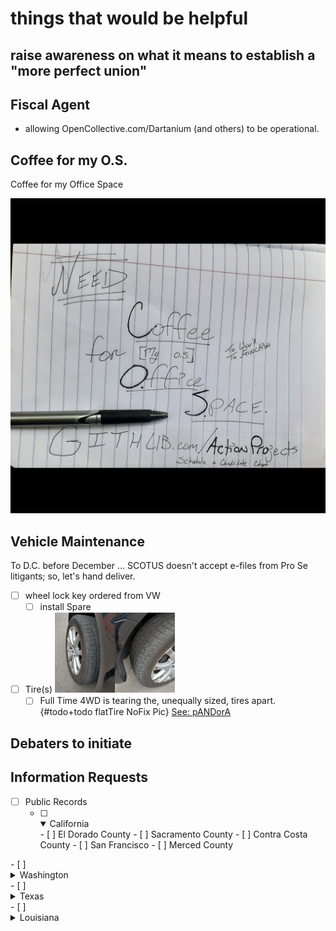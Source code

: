 # things that would be helpful

## raise awareness on what it means to establish a "more perfect union"

## Fiscal Agent

- allowing OpenCollective.com/Dartanium (and others) to be operational.

## Coffee for my O.S.

Coffee for my Office Space

![RU-runninagudbrwsr](https://github.com/ActionProjects/Actions/blob/main/actions/pages/arts-n-campn/ezgif-7-e8ba05d97c43.png)

<!--HASH encrypted original -->

## Vehicle Maintenance

To D.C. before December ... SCOTUS doesn't accept e-files from Pro Se litigants; so, let's hand deliver.

- [ ] wheel lock key ordered from VW
  - [ ] install Spare
- [ ] Tire(s)
<img src="IMG_20201027_131622573_HDR.jpg" width="20%" height="20%"><img src="IMG_20201027_131628756_HDR.jpg" width="20%" height="20%"><!--  ![chewed1](IMG_20201027_131622573_HDR.jpg) ![chewed2](IMG_20201027_131628756_HDR.jpg) -->
  - [ ] Full Time 4WD is tearing the, unequally sized, tires apart. {#todo+todo flatTire NoFix Pic}
[See: pANDorA](htttps://OpenCollective.com/Dartanium)

## Debaters to initiate

## Information Requests

- [ ] Public Records
  - [ ] <details open><summary>California</summary>
    - [ ] El Dorado County
    - [ ] Sacramento County
    - [ ] Contra Costa County
    - [ ] San Francisco
    - [ ] Merced County
</details>
  - [ ] <details><summary>Washington</summary>
    <details><summary>- [ ] Seattle</summary><!--goingto lose markdown checklists( & indents?)-->
      <details><summary>  - [ ] encounter#1</summary><!--yeah, no inline html; i kno...-->
        - [ ] audios<br>
        - [ ] videos<br>
        - [ ] reports<br>
        - [ ] call logs<br>
        - [ ] gps logs<br>
        - [ ] dispatch logs
      </details>
      <details><summary>- [ ] encounter#2</summary>
        - [ ] audios<br>
        - [ ] videos<br>
        - [ ] reports<br>
        - [ ] call logs<br>
        - [ ] gps logs<br>
        - [ ] dispatch logs<br>
      </details>
    </details>
</details>
  - [ ] <details><summary>Texas</summary>
    - [ ] Dallas
      - [ ] encounter#1
        - [ ] audios
        - [ ] videos
        - [ ] reports
        - [ ] call logs
        - [ ] gps logs
        - [ ] dispatch logs
</details>
  - [ ] <details><summary>Louisiana</summary>
    - [ ] <details><summary>New Orleans</summary>
      - [ ] <details><summary>encounter#1</summary>
        - [ ] <details><summary>audios</summary>
          - [ ] NOPD
          - [ ] State Trooper
         </details>
        - [ ] videos
          - [ ] French Market
          - [ ] B.B. Kings
          - [ ] NOPD
        - [ ] reports
          - [ ] NOPD
          - [ ] DPW - Parking
        - [ ] call logs
          - [ ] NOPD
          - [ ] State Trooper
          - [ ] AutoPound
        - [ ] gps logs
          - [ ] DPW - Parking
          - [ ] NOPD
          - [ ] State Trooper
          - [ ] AutoPound
        - [ ] dispatch logs
          - [ ] DPW - Parking
          - [ ] NOPD
          - [ ] State Trooper
          - [ ] AutoPound
      </details>
    </details
</details>

Segwit Compat BTC, P2SH="3BCsp8UVfPdUZCntw9wjgTGsm5N7BQvENp"
